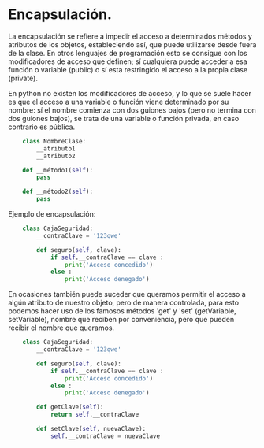 # Encapsulación.

La encapsulación se refiere a impedir el acceso a determinados métodos y atributos de los objetos, estableciendo así, que puede utilizarse desde fuera de la clase. En otros lenguajes de programación esto se consigue con los modificadores de acceso que definen; sí cualquiera puede acceder a esa función o variable (public) o sí esta restringido el acceso a la propia clase (private).

En python no existen los modificadores de acceso, y lo que se suele hacer es que el acceso a una variable o función viene determinado por su nombre: sí el nombre comienza con dos guiones bajos (pero no termina con dos guiones bajos), se trata de una variable o función privada, en caso contrario es pública.

```python
    class NombreClase:
        __atributo1
        __atributo2

    def __método1(self):
        pass

    def __método2(self):
        pass
```

Ejemplo de encapsulación:

```python
    class CajaSeguridad:
        __contraClave = '123qwe'

        def seguro(self, clave):
            if self.__contraClave == clave :
                print('Acceso concedido')
            else :
                print('Acceso denegado')
```

En ocasiones también puede suceder que queramos permitir el acceso a algún atributo de nuestro objeto, pero de manera controlada, para esto podemos hacer uso de los famosos métodos 'get' y 'set' (getVariable, setVariable), nombre que reciben por conveniencia, pero que pueden recibir el nombre que queramos.

```python
    class CajaSeguridad:
        __contraClave = '123qwe'

        def seguro(self, clave):
            if self.__contraClave == clave :
                print('Acceso concedido')
            else :
                print('Acceso denegado')

        def getClave(self):
            return self.__contraClave

        def setClave(self, nuevaClave):
            self.__contraClave = nuevaClave
```
